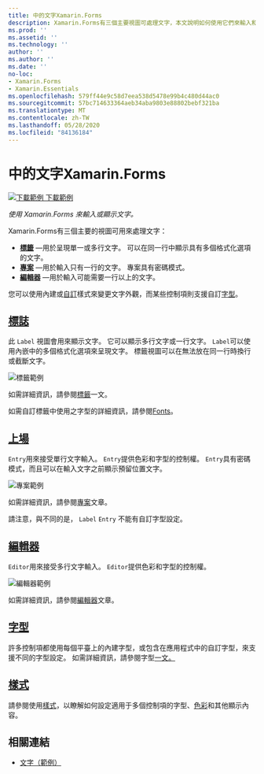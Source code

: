 ```yaml
---
title: 中的文字Xamarin.Forms
description: Xamarin.Forms有三個主要視圖可處理文字，本文說明如何使用它們來輸入和顯示應用程式中的文字 Xamarin.Forms 。
ms.prod: ''
ms.assetid: ''
ms.technology: ''
author: ''
ms.author: ''
ms.date: ''
no-loc:
- Xamarin.Forms
- Xamarin.Essentials
ms.openlocfilehash: 579ff44e9c58d7eea538d5478e99b4c480d44ac0
ms.sourcegitcommit: 57bc714633364aeb34aba9803e88802bebf321ba
ms.translationtype: MT
ms.contentlocale: zh-TW
ms.lasthandoff: 05/28/2020
ms.locfileid: "84136184"
---
```

# <a name="text-in-xamarinforms"></a>中的文字Xamarin.Forms

[![下載範例 ](~/media/shared/download.png) 下載範例](https://docs.microsoft.com/samples/xamarin/xamarin-forms-samples/userinterface-text)

_使用 Xamarin.Forms 來輸入或顯示文字。_

Xamarin.Forms有三個主要的視圖可用來處理文字：

- **[標籤](#Label)** &mdash;用於呈現單一或多行文字。 可以在同一行中顯示具有多個格式化選項的文字。
- **[專案](#Entry)** &mdash;用於輸入只有一行的文字。 專案具有密碼模式。
- **[編輯器](#Editor)** &mdash;用於輸入可能需要一行以上的文字。

您可以使用內建或[自訂](#Fonts)樣式來變更文字外觀，而某些控制項則支援自訂[字型](#Styles)。

<a name="Label" />

## <a name="label"></a>[標誌](label.md)

此 `Label` 視圖會用來顯示文字。 它可以顯示多行文字或一行文字。 `Label`可以使用內嵌中的多個格式化選項來呈現文字。 標籤視圖可以在無法放在同一行時換行或截斷文字。

![標籤範例](images/label.png)

如需詳細資訊，請參閱[標籤](label.md)一文。

如需自訂標籤中使用之字型的詳細資訊，請參閱[Fonts](fonts.md)。

<a name="Entry" />

## <a name="entry"></a>[上場](entry.md)

`Entry`用來接受單行文字輸入。 `Entry`提供色彩和字型的控制權。 `Entry`具有密碼模式，而且可以在輸入文字之前顯示預留位置文字。

![專案範例](images/entry.png)

如需詳細資訊，請參閱[專案](entry.md)文章。

請注意，與不同的是， `Label` `Entry` 不能有自訂字型設定。

<a name="Editor" />

## <a name="editor"></a>[編輯器](editor.md)

`Editor`用來接受多行文字輸入。 `Editor`提供色彩和字型的控制權。

![編輯器範例](images/editor.png)

如需詳細資訊，請參閱[編輯器](editor.md)文章。

<a name="Fonts" />

## <a name="fonts"></a>[字型](fonts.md)

許多控制項都使用每個平臺上的內建字型，或包含在應用程式中的自訂字型，來支援不同的字型設定。 如需詳細資訊，請參閱字型[一文。](fonts.md)

<a name="Styles" />

## <a name="styles"></a>[樣式](styles.md)

請參閱使用[樣式](~/xamarin-forms/user-interface/styles/index.md)，以瞭解如何設定適用于多個控制項的字型、[色彩](~/xamarin-forms/user-interface/colors.md)和其他顯示內容。

## <a name="related-links"></a>相關連結

- [文字（範例）](https://docs.microsoft.com/samples/xamarin/xamarin-forms-samples/userinterface-text)
